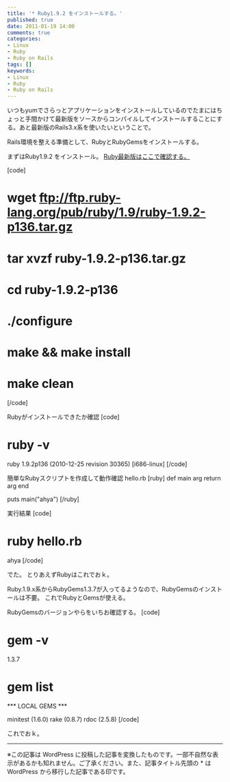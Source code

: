 ```yaml
---
title: '* Ruby1.9.2 をインストールする。'
published: true
date: 2011-01-19 14:00
comments: true
categories:
- Linux
- Ruby
- Ruby on Rails
tags: []
keywords:
- Linux
- Ruby
- Ruby on Rails
---
```

いつもyumでさらっとアプリケーションをインストールしているのでたまにはちょっと手間かけて最新版をソースからコンパイルしてインストールすることにする。あと最新版のRails3.x系を使いたいということで。

Rails環境を整える準備として、RubyとRubyGemsをインストールする。


まずはRuby1.9.2 をインストール。
[Ruby最新版はここで確認する。](http://www.ruby-lang.org/ja/downloads/ "Ruby最新版はここで確認する。")

[code]
# wget ftp://ftp.ruby-lang.org/pub/ruby/1.9/ruby-1.9.2-p136.tar.gz
# tar xvzf ruby-1.9.2-p136.tar.gz
# cd ruby-1.9.2-p136
# ./configure
# make && make install
# make clean
[/code]

Rubyがインストールできたか確認
[code]
# ruby -v
ruby 1.9.2p136 (2010-12-25 revision 30365) [i686-linux]
[/code]

簡単なRubyスクリプトを作成して動作確認
hello.rb
[ruby]
def main arg
    return arg
end

puts main("ahya")
[/ruby]

実行結果
[code]
# ruby hello.rb
ahya
[/code]

でた。
とりあえずRubyはこれでおｋ。

Ruby.1.9.x系からRubyGems1.3.7が入ってるようなので、RubyGemsのインストールは不要。
これでRubyとGemsが使える。

RubyGemsのバージョンやらをいちお確認する。
[code]
# gem -v
1.3.7

# gem list

*** LOCAL GEMS ***

minitest (1.6.0)
rake (0.8.7)
rdoc (2.5.8)
[/code]

これでおｋ。

---
※この記事は WordPress に投稿した記事を変換したものです。一部不自然な表示があるかも知れません。ご了承ください。また、記事タイトル先頭の * は WordPress から移行した記事である印です。
